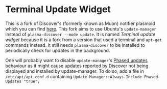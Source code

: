 # Terminal Update Widget

This is a fork of Discover's (formerly known as Muon) notifier plasmoid which you can find [here](https://github.com/KDE/discover/tree/master/notifier/plasmoid). This fork aims to use Ubuntu's ```update-manager``` instead of `plasma-discover --mode update`.  It is named _Terminal update widget_ because it is a fork from a version that used a terminal and ```apt-get``` commands instead. It still needs ```plasma-discover``` to be installed to periodically check for updates in the background.

One will probably want to disable ```update-manager```'s [Phased updates](https://wiki.ubuntu.com/PhasedUpdates) behaviour as it might cause updates reported by Discover not being displayed and installed by update-manager. To do so, add a file in ```/etc/apt/apt.conf.d``` containing ```Update-Manager::Always-Include-Phased-Updates "true";```

